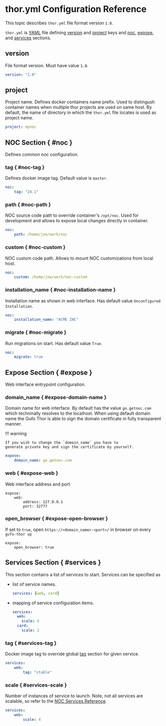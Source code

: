 # thor.yml Configuration Reference

This topic describes `thor.yml` file format version `1.0`.

`thor.yml` is [YAML][YAML] file defining [version](#version) and [project](#project) keys and
[noc](#noc-section), [expose](#expose-section), and [services](#services-section) sections.

## version

File format version. Must have value `1.0`.

``` yaml
version: "1.0"
```

## project

Project name. Defines docker containers name prefix. Used
to distingush container names when multiple thor projects
are used on same host. By default, the name of directory
in which the `thor.yml` file locates is used as project name.

``` yaml
project: mynoc
```

## NOC Section { #noc }

Defines common noc configuration.

### tag { #noc-tag }

Defines docker image tag. Default value is `master`.

``` yaml
noc:
    tag: "24.1"
```

### path { #noc-path }

NOC source code path to override container's `/opt/noc`.
Used for development and allows to expose local changes
directly in container.

``` yaml
noc:
    path: /home/joe/work/noc
```

### custom { #noc-custom }

NOC custom code path. Allows to mount NOC customizations
from local host.

``` yaml
noc:
    custom: /home/joe/work/noc-custom
```

### installation_name { #noc-installation-name }

Installation name as shown in web interface. Has default
value `Unconfigured Installation`.

``` yaml
noc:
    installation_name: "ACME INC"
```

### migrate { #noc-migrate }

Run migrations on start. Has default value `True`.

``` yaml
noc:
    migrate: true
```

## Expose Section { #expose }

Web interface entrypoint configuration.

### domain_name { #expose-domain-name }

Domain name for web interface. By default has the value `go.getnoc.com`
which techninally resolves to the localhost. When using default domain
name the Gufo Thor is able to sign the domain certificate in fully
transparent manner.

!!! warning

    If you wish to change the `domain_name` you have to
    generate private key and sign the certificate by yourself.

``` yaml
expose:
    domain_name: go.getnoc.com
```

### web { #expose-web }

Web interface address and port.

```
expose:
    web:
        address: 127.0.0.1
        port: 32777
```

### open_browser { #expose-open-browser }

If set to `true`, open `https://<domain_name>:<port>/` in browser
on every `gufo-thor up`

```
expose:
    open_browser: true
```

## Services Section { #services }

This section contains a list of services to start. Services can be specified as

* list of service names.
  ``` yaml
  services: [web, card]
  ```
* mapping of service configuration items.
  ``` yaml
  services:
    web:
      scale: 4
    card:
      scale: 2
  ```

### tag { #services-tag }

Docker image tag to override global [tag](#noc-tag) section for given service.

``` yaml
services:
    web:
        tag: "stable"
```


### scale { #services-scale }

Number of instances of service to launch. Note, not all services
are scalable, so refer to the [NOC Services Reference][Services Reference].

``` yaml
services:
    web:
        scale: 4
```

[YAML]: https://yaml.org/
[Services Reference]: https://getnoc.com/services-reference/